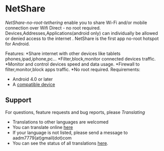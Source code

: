 # NetShare

*NetShare-no-root-tethering* enable you to share Wi-Fi and/or mobile connection over Wifi Direct - no root required.
Devices,Addresses,Applications(android only) can individually be allowed or denied access to the internet .
NetShare is the first app no-root hotspot for Android.

Features:
*Share internet with other devices like tablets  phones,ipad,iphone,pc...
*Filter,block,monitor  connected devices traffic.
*Monitor and control devices speed and data usage.
*Firewall to filter,monitor,block  apps traffic.
*No root required.
Requirements:

* Android 4.0 or later
* A [compatible device](#compatibility)


Support
-------

For questions, feature requests and bug reports, please 
*Translating*

* Translations to other languages are welcomed
* You can translate online [here](https://crowdin.com/project/NetShare/)
* If your language is not listed, please send a message to aadm7779(at)gmail(dot)com
* You can see the status of all translations [here](https://crowdin.com/project/NetShare).
